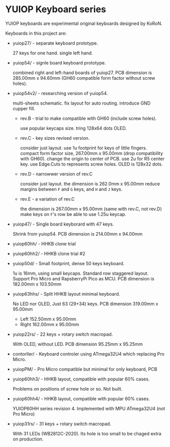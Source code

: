 # YUIOP Keyboard series

YUIOP keyboards are experimental original keyboards designed by KoRoN.

Keyboards in this project are:

*   yuiop27/ - separate keyboard prototype.

    27 keys for one hand. single left hand.

*   yuiop54/ - signle board keyboard prototype.

    combined right and left-hand boards of yuiop27.
    PCB dimension is 285.00mm x 94.60mm (GH60 compatible form factor without
    screw holes).

*   yuiop54v2/ - researching version of yuiop54.

    multi-sheets schematic.
    fix layout for auto routing.
    introduce GND cupper fill.
    *   rev.B - trial to make compatible with GH60 (include screw holes).

        use popular keycaps size.
        tring 128x64 dots OLED.
    *   rev.C - key sizes revised version.

        consider just layout.
        use 1u footprint for keys of little fingers. 
        compact form factor size, 267.00mm x 95.00mm (drop compatibility with
        GH60).
        change the origin to center of PCB.
        use 2u for R5 center key.
        use Edge.Cuts to represents screw holes.
        OLED is 128x32 dots.
    *   rev.D - narrowwer version of rev.C

        consider just layout.
        the dimension is 262.0mm x 95.00mm
        reduce margins between `F` and `G` keys, and `H` and `J` keys.
    *   rev.E - a variation of rev.C

        the dimension is 267.00mm x 95.00mm (same with rev.C, not rev.D)
        make keys on `F`'s row be able to use 1.25u keycap.

*   yuiop47/ - Single board keyborard with 47 keys.

    Shrink from yuiop54.
    PCB dimension is 214.00mm x 94.00mm

*   yuiop60hh/ - HHKB clone trial
*   yuiop60hh2/ - HHKB clone trial #2

*   yuiop50d/ - Small footprint, dense 50 keys keyboard.

    1u is 16mm, using small keycaps.
    Standard row staggered layout.
    Support Pro Micro and RapsberryPi Pico as MCU.
    PCB dimension is 182.00mm x 103.50mm

*   yuiop63hhs/ - Split HHKB layout minimal keyboard.

    No LED nor OLED, Just 63 (29+34) keys.
    PCB dimension 319.00mm x 95.00mm
    *   Left 152.50mm x 95.00mm
    *   Right 162.00mm x 95.00mm

*   yuiop22rs/ - 22 keys + rotary switch macropad.

    With OLED, without LED.
    PCB dimension 95.25mm x 95.25mm

*   contorller/ - Keyboard controler using ATmega32U4 which replacing Pro
    Micro.

*   yuiopPM/ - Pro Micro compatible but minimal for only keyboard, PCB

*   yuiop60hh3/ - HHKB layout, compatible with popular 60% cases.

    Problems on positions of screw hole or so. Not built.

*   yuiop60hh4/ - HHKB layout, compatible with popular 60% cases.

    YUIOP60HH series revision 4.
    Implemented with MPU ATmega32U4 (not Pro Micro)

*   yuiop31rs/ - 31 keys + rotary switch macropad.

    With 31 LEDs (WB2812C-2020). Its hole is too small to be chaged extra on
    production.
